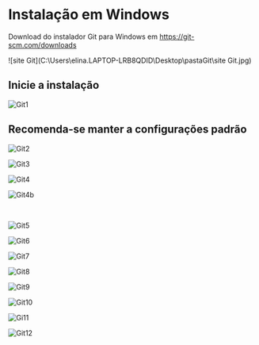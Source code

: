 # Instalação em Windows 

Download do instalador Git para Windows em https://git-scm.com/downloads

![site Git](C:\Users\elina.LAPTOP-LRB8QDID\Desktop\pastaGit\site Git.jpg)

## Inicie a instalação

![Git1](C:\Users\elina.LAPTOP-LRB8QDID\Desktop\pastaGit\Git1.jpg)

## Recomenda-se manter a configurações padrão 

![Git2](C:\Users\elina.LAPTOP-LRB8QDID\Desktop\pastaGit\Git2.jpg)

![Git3](C:\Users\elina.LAPTOP-LRB8QDID\Desktop\pastaGit\Git3.jpg)

![Git4](C:\Users\elina.LAPTOP-LRB8QDID\Desktop\pastaGit\Git4.jpg)

![Git4b](C:\Users\elina.LAPTOP-LRB8QDID\Desktop\pastaGit\Git4b.jpg)

​     

![Git5](C:\Users\elina.LAPTOP-LRB8QDID\Desktop\pastaGit\Git5.jpg)

 

![Git6](C:\Users\elina.LAPTOP-LRB8QDID\Desktop\pastaGit\Git6.jpg)

![Git7](C:\Users\elina.LAPTOP-LRB8QDID\Desktop\pastaGit\Git7.jpg)

 

![Git8](C:\Users\elina.LAPTOP-LRB8QDID\Desktop\pastaGit\Git8.jpg)

 

![Git9](C:\Users\elina.LAPTOP-LRB8QDID\Desktop\pastaGit\Git9.jpg)

 

![Git10](C:\Users\elina.LAPTOP-LRB8QDID\Desktop\pastaGit\Git10.jpg)

 

![Gi11](C:\Users\elina.LAPTOP-LRB8QDID\Desktop\pastaGit\Gi11.jpg)

 

![Git12](C:\Users\elina.LAPTOP-LRB8QDID\Desktop\pastaGit\Git12.jpg)

 

